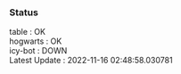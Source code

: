 ### Status


table : OK  
hogwarts : OK  
icy-bot : DOWN  
Latest Update : 2022-11-16 02:48:58.030781
